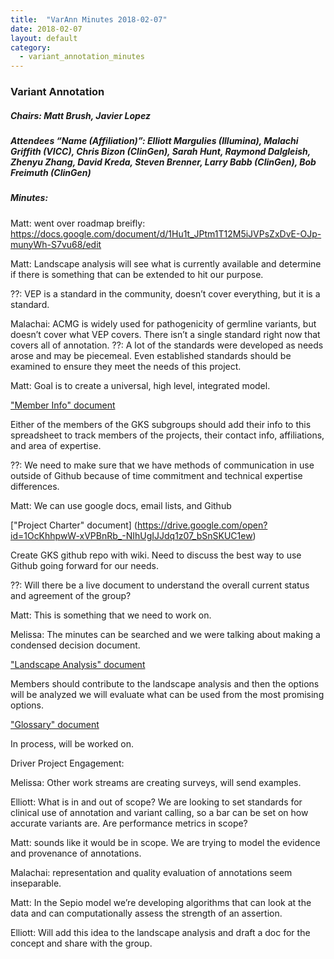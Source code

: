 ```yaml
---
title:  "VarAnn Minutes 2018-02-07"
date: 2018-02-07
layout: default
category:
  - variant_annotation_minutes
---
```


### Variant Annotation
##### Chairs: Matt Brush, Javier Lopez
##### Attendees “Name (Affiliation)”: Elliott Margulies (Illumina), Malachi Griffith (VICC), Chris Bizon (ClinGen), Sarah Hunt, Raymond Dalgleish, Zhenyu Zhang, David Kreda, Steven Brenner, Larry Babb (ClinGen), Bob Freimuth (ClinGen)


##### Minutes:

Matt: went over roadmap breifly: https://docs.google.com/document/d/1Hu1t_JPtm1T12M5iJVPsZxDvE-OJp-munyWh-S7vu68/edit

Matt: Landscape analysis will see what is currently available and determine if there is something that can be extended to hit our purpose.

??: VEP is a standard in the community, doesn’t cover everything, but it is a standard.

Malachai: ACMG is widely used for pathogenicity of germline variants, but doesn’t cover what VEP covers.  There isn’t a single standard right now that covers all of annotation.
??: A lot of the standards were developed as needs arose and may be piecemeal.  Even established standards should be examined to ensure they meet the needs of this project.

Matt: Goal is to create a universal, high level, integrated model.

["Member Info" document](https://drive.google.com/open?id=15c9Mf0isMfMdNBJLSChTIy0FtzieHJx6tfj5bbNndq0) 

Either of the members of the GKS subgroups should add their info to this spreadsheet to track members of the projects, their contact info, affiliations, and area of expertise.

??: We need to make sure that we have methods of communication in use outside of Github because of time commitment and technical expertise differences.

Matt: We can use google docs, email lists, and Github

 ["Project Charter" document] (https://drive.google.com/open?id=1OcKhhpwW-xVPBnRb_-NIhUgIJJdq1z07_bSnSKUC1ew)
 
Create GKS github repo with wiki.  Need to discuss the best way to use Github going forward for our needs.

??: Will there be a live document to understand the overall current status and agreement of the group?

Matt: This is something that we need to work on.

Melissa: The minutes can be searched and we were talking about making a condensed decision document.

["Landscape Analysis" document](https://drive.google.com/open?id=1BV0BuvdkobVAi3YLCzqUUqBGT-wM2jPfLvVQAF5IQcc)

Members should contribute to the landscape analysis and then the options will be analyzed we will evaluate what can be used from the most promising options.

["Glossary" document](https://drive.google.com/open?id=1zrOXzD08XletSHwrJHofkPufANkAy7marAkPyFX9AVY)

In process, will be worked on.

Driver Project Engagement: 

Melissa: Other work streams are creating surveys, will send examples.

Elliott: What is in and out of scope?  We are looking to set standards for clinical use of annotation and variant calling, so a bar can be set on how accurate variants are.  Are performance metrics in scope?

Matt: sounds like it would be in scope.  We are trying to model the evidence and provenance of annotations.

Malachai: representation and quality evaluation of annotations seem inseparable.

Matt: In the Sepio model we’re developing algorithms that can look at the data and can computationally assess the strength of an assertion.

Elliott: Will add this idea to the landscape analysis and draft a doc for the concept and share with the group.
